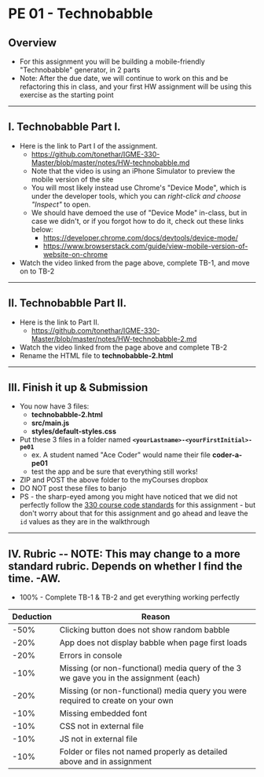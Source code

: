 # PE 01 - Technobabble

## Overview
- For this assignment you will be building a mobile-friendly "Technobabble" generator, in 2 parts
- Note: After the due date, we will continue to work on this and be refactoring this in class, and your first HW assignment will be using this exercise as the starting point

<hr>

## I. Technobabble Part I.

- Here is the link to Part I of the assignment.
  - https://github.com/tonethar/IGME-330-Master/blob/master/notes/HW-technobabble.md
  - Note that the video is using an iPhone Simulator to preview the mobile version of the site
  - You will most likely instead use Chrome's "Device Mode", which is under the developer tools, which you can *right-click and choose "Inspect"* to open. 
  - We should have demoed the use of "Device Mode" in-class, but in case we didn't, or if you forgot how to do it, check out these links below:
    - https://developer.chrome.com/docs/devtools/device-mode/
    - https://www.browserstack.com/guide/view-mobile-version-of-website-on-chrome
 - Watch the video linked from the page above, complete TB-1, and move on to TB-2


<hr>

## II. Technobabble Part II.

- Here is the link to Part II.
  - https://github.com/tonethar/IGME-330-Master/blob/master/notes/HW-technobabble-2.md
- Watch the video linked from the page above and complete TB-2
- Rename the HTML file to **technobabble-2.html** 

<hr>

## III. Finish it up & Submission

- You now have 3 files:
  - **technobabble-2.html** 
  - **src/main.js**
  - **styles/default-styles.css**
- Put these 3 files in a folder named **`<yourLastname>-<yourFirstInitial>-pe01`**
  - ex. A student named "Ace Coder" would name their file **coder-a-pe01**
  - test the app and be sure that everything still works!
- ZIP and POST the above folder to the myCourses dropbox
- DO NOT post these files to banjo 
- PS - the sharp-eyed among you might have noticed that we did not perfectly follow the [330 course code standards](../notes/code-style-required-330.md) for this assignment - but don't worry about that for this assignment and go ahead and leave the `id` values as they are in the walkthrough

<hr>

## IV. Rubric  -- NOTE: This may change to a more standard rubric.  Depends on whether I find the time. -AW.

- 100%  - Complete TB-1 & TB-2 and get everything working perfectly 


| Deduction  | Reason  |
|---|---|
| -50%  | Clicking button does not show random babble |
| -20%  | App does not display babble when page first loads  |
| -20%  | Errors in console  |
| -10%  | Missing (or non-functional) media query of the 3 we gave you in the assignment (each)  |
| -20%  | Missing (or non-functional) media query you were required to create on your own  |
| -10%  | Missing embedded font |
| -10%  | CSS not in external file |
| -10%  | JS not in external file |
| -10%  | Folder or files not named properly as detailed above and in assignment|
